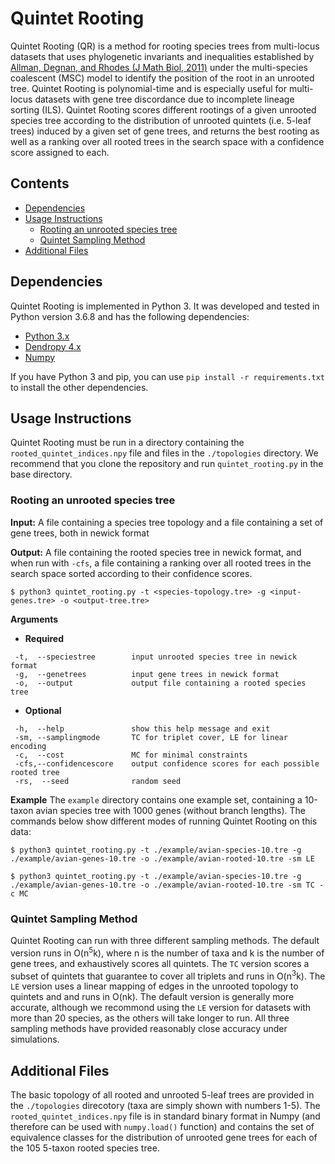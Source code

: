 # Quintet Rooting

Quintet Rooting (QR) is a method for rooting species trees from multi-locus datasets that uses phylogenetic invariants and inequalities established by [Allman, Degnan, and Rhodes (J Math Biol, 2011)](https://link.springer.com/article/10.1007/s00285-010-0355-7) under the multi-species coalescent (MSC) model to identify the position of the root in an unrooted tree. Quintet Rooting is polynomial-time and is especially useful for multi-locus datasets with gene tree discordance due to incomplete lineage sorting (ILS). Quintet Rooting scores different rootings of a given unrooted species tree according to the distribution of unrooted quintets (i.e. 5-leaf trees) induced by a given set of gene trees, and returns the best rooting as well as a ranking over all rooted trees in the search space with a confidence score assigned to each.

## Contents
- [Dependencies](#dependencies)
- [Usage Instructions](#usage-instructions)
  * [Rooting an unrooted species tree](#rooting-an-unrooted-species-tree)
  * [Quintet Sampling Method](#quintet-sampling-method)
- [Additional Files](#additional-files)

## Dependencies
Quintet Rooting is implemented in Python 3. It was developed and tested in Python version 3.6.8 and has the following dependencies:
- [Python 3.x](https://www.python.org)
- [Dendropy 4.x](https://dendropy.org/index.html)
- [Numpy](https://numpy.org)

If you have Python 3 and pip, you can use `pip install -r requirements.txt` to install the other dependencies.

## Usage Instructions
Quintet Rooting must be run in a directory containing the `rooted_quintet_indices.npy` file and files in the `./topologies` directory. We recommend that you clone the repository and run `quintet_rooting.py` in the base directory.

### Rooting an unrooted species tree
**Input:** A file containing a species tree topology and a file containing a set of gene trees, both in newick format

**Output:** A file containing the rooted species tree in newick format, and when run with `-cfs`, a file containing a ranking over all rooted trees in the search space sorted according to their confidence scores.
```
$ python3 quintet_rooting.py -t <species-topology.tre> -g <input-genes.tre> -o <output-tree.tre>
```
**Arguments**
- **Required**
```
 -t,  --speciestree        input unrooted species tree in newick format
 -g,  --genetrees          input gene trees in newick format
 -o,  --output             output file containing a rooted species tree
```
- **Optional**
```
 -h,  --help               show this help message and exit
 -sm, --samplingmode       TC for triplet cover, LE for linear encoding
 -c,  --cost               MC for minimal constraints
 -cfs,--confidencescore    output confidence scores for each possible rooted tree
 -rs,  --seed              random seed
```
**Example**
The `example` directory contains one example set, containing a 10-taxon avian species tree with 1000 genes (without branch lengths). The commands below show different modes of running Quintet Rooting on this data:
```
$ python3 quintet_rooting.py -t ./example/avian-species-10.tre -g ./example/avian-genes-10.tre -o ./example/avian-rooted-10.tre -sm LE
```
```
$ python3 quintet_rooting.py -t ./example/avian-species-10.tre -g ./example/avian-genes-10.tre -o ./example/avian-rooted-10.tre -sm TC -c MC
```
### Quintet Sampling Method
Quintet Rooting can run with three different sampling methods. The default version runs in O(n<sup>5</sup>k), where n is the number of taxa and k is the number of gene trees, and exhaustively scores all quintets. The `TC` version scores a subset of quintets that guarantee to cover all triplets and runs in O(n<sup>3</sup>k). The `LE` version uses a linear mapping of edges in the unrooted topology to quintets and and runs in O(nk). The default version is generally more accurate, although we recommond using the `LE` version for datasets with more than 20 species, as the others will take longer to run. All three sampling methods have provided reasonably close accuracy under simulations.

## Additional Files
The basic topology of all rooted and unrooted 5-leaf trees are provided in the `./topologies` direcotory (taxa are simply shown with numbers 1-5). The `rooted_quintet_indices.npy` file is in standard binary format in Numpy (and therefore can be used with `numpy.load()` function) and contains the set of equivalence classes for the distribution of unrooted gene trees for each of the 105 5-taxon rooted species tree.
